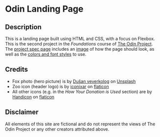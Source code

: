 # Odin Landing Page

## Description
This is a landing page built using HTML and CSS, with a focus on Flexbox. This is the second project in the *Foundations* course of [The Odin Project](https://www.theodinproject.com/). The [project spec page](https://www.theodinproject.com/lessons/foundations-landing-page) includes an [image](https://cdn.statically.io/gh/TheOdinProject/curriculum/81a5d553f4073e593d23a6ab00d50eef8620796d/foundations/html_css/project/imgs/01.png) of how the page should look, as well as the [colors and font styles](https://cdn.statically.io/gh/TheOdinProject/curriculum/81a5d553f4073e593d23a6ab00d50eef8620796d/foundations/html_css/project/imgs/02.png) to use.

## Credits
- Fox photo (hero picture) is by [Dušan veverkolog](https://unsplash.com/photos/nOsJYzXEG98) on [Unsplash](https://unsplash.com/)
- Zoo icon (header logo) is by [iconixar](https://www.flaticon.com/free-icon/zoo_2093797) on [flaticon](https://www.flaticon.com/)
- All other icons (e.g. in the *How Your Donation is Used* section) are by [Handicon](https://www.flaticon.com/authors/handicon) on [flaticon](https://www.flaticon.com/)

## Disclaimer
All elements of this site are fictional and do not represent the views of The Odin Project or any other creators attributed above.